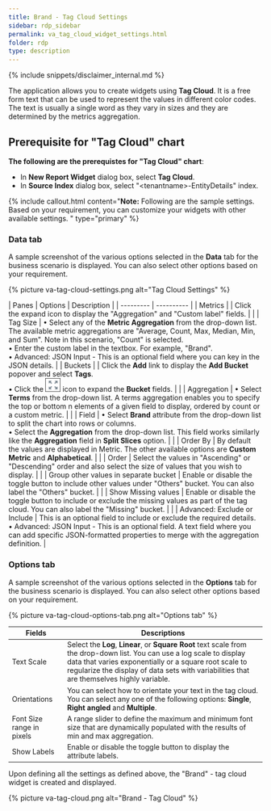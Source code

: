 ```yaml
---
title: Brand - Tag Cloud Settings
sidebar: rdp_sidebar
permalink: va_tag_cloud_widget_settings.html
folder: rdp
type: description
---
```


{% include snippets/disclaimer_internal.md %} 

The application allows you to create widgets using **Tag Cloud**. It is a free form text that can be used to represent the values in different color codes. The text is usually a single word as they vary in sizes and they are determined by the metrics aggregation.

## Prerequisite for "Tag Cloud" chart

**The following are the prerequistes for "Tag Cloud" chart**:
* In **New Report Widget** dialog box, select **Tag Cloud**.
* In **Source Index** dialog box, select "\<tenantname>-EntityDetails" index.

{% include callout.html content="**Note:** Following are the sample settings. Based on your requirement, you can customize your widgets with other available settings.
" type="primary" %}

### Data tab

A sample screenshot of the various options selected in the **Data** tab for the business scenario is displayed. You can also select other options based on your requirement.

{% picture va-tag-cloud-settings.png alt="Tag Cloud Settings" %}

| Panes | Options | Description |
| --------- | ---------- |
| Metrics |  | Click the expand icon to display the "Aggregation" and "Custom label" fields. |
|  | Tag Size | • Select any of the **Metric Aggregation** from the drop-down list. The available metric aggregations are "Average, Count, Max, Median, Min, and Sum". Note in this scenario, "Count" is selected. <br> • Enter the custom label in the textbox. For example, "Brand". <br> • Advanced: JSON Input - This is an optional field where you can key in the JSON details. |
| Buckets |  | Click the **Add** link to display the **Add Bucket** popover and select **Tags**.  <br> • Click the ![Expand](images/rdp/expand-icon.png "Expand") icon to expand the **Bucket** fields. |
|  | Aggregation | • Select **Terms** from the drop-down list. A terms aggregation enables you to specify the top or bottom n elements of a given field to display, ordered by count or a custom metric. |
|  | Field | • Select **Brand** attribute from the drop-down list to split the chart into rows or columns. <br> • Select the **Aggregation** from the drop-down list. This field works similarly like the **Aggregation** field in **Split Slices** option. |
|  | Order By | By default the values are displayed in Metric. The other available options are **Custom Metric** and **Alphabetical**. |
|  | Order | Select the values in "Ascending" or "Descending" order and also select the size of values that you wish to display. |
|  | Group other values in separate bucket | Enable or disable the toggle button to include other values under "Others" bucket. You can also label the "Others" bucket. |
|  | Show Missing values | Enable or disable the toggle button to include or exclude the missing values as part of the tag cloud.  You can also label the "Missing" bucket. |
|  | Advanced: Exclude or Include | This is an optional field to include or exclude the required  details. <br> • Advanced: JSON Input - This is an optional field. A text field where you can add specific JSON-formatted properties to merge with the aggregation definition. |

### Options tab

A sample screenshot of the various options selected in the **Options** tab for the business scenario is displayed. You can also select other options based on your requirement.

{% picture va-tag-cloud-options-tab.png alt="Options tab" %}

| Fields | Descriptions | 
| --------- | ---------- |
| Text Scale | Select the **Log**, **Linear**, or **Square Root** text scale from the drop-down list. You can use a log scale to display data that varies exponentially or a square root scale to regularize the display of data sets with variabilities that are themselves highly variable. |
| Orientations | You can select how to orientate your text in the tag cloud. You can select any one of the following options: **Single**, **Right angled** and **Multiple**. |
| Font Size range in pixels | A range slider to define the maximum and minimum font size that are dynamically populated with the results of min and max aggregation. |
| Show Labels | Enable or disable the toggle button to display the attribute labels. |

Upon defining all the settings as defined above, the "Brand" - tag cloud widget is created and displayed.

{% picture va-tag-cloud.png alt="Brand - Tag Cloud" %}

